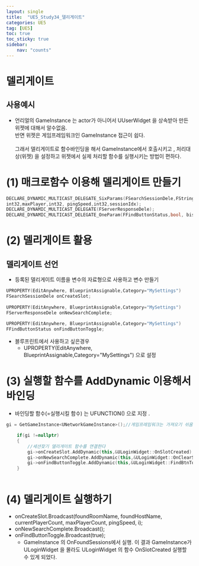 ```yaml
---
layout: single
title:  "UE5_Study34_델리게이트"
categories: UE5
tag: [UE5]
toc: true
toc_sticky: true
sidebar:
    nav: "counts"
---
```



# 델리게이트
## 사용예시
* 언리얼의 GameInstance 는 actor가 아니어서 UUserWidget 을 상속받아 만든 위젯에 대해서 알수없음.   
반면 위젯은 게임프레임워크인 GameInstance 접근이 쉽다. <br>   
그래서 델리게이트로 함수바인딩을 해서 GameInstance에서 호출시키고 , 처리대상(위젯) 을 설정하고 위젯에서 실제 처리할 함수를 실행시키는 방법이 편하다.    
   
      

# (1) 매크로함수 이용해 델리게이트 만들기

```cpp
DECLARE_DYNAMIC_MULTICAST_DELEGATE_SixParams(FSearchSessionDele,FString,roomName,FString,hostName,int32,curPlayer,
int32,maxPlayer,int32, pingSpeed,int32,sessionIdx);
DECLARE_DYNAMIC_MULTICAST_DELEGATE(FServerResponseDele);
DECLARE_DYNAMIC_MULTICAST_DELEGATE_OneParam(FFindButtonStatus,bool, bisEnabled);
```
   
# (2) 델리게이트 활용

## 델리게이트 선언

* 등록된 델리게이트 이름을 변수의 자료형으로 사용하고 변수 만들기
   
```cpp   
UPROPERTY(EditAnywhere, BlueprintAssignable,Category="MySettings")
FSearchSessionDele onCreateSlot;
   
UPROPERTY(EditAnywhere, BlueprintAssignable,Category="MySettings")
FServerResponseDele onNewSearchComplete;
   
UPROPERTY(EditAnywhere, BlueprintAssignable,Category="MySettings")
FFindButtonStatus onFindButtonToggle;
```
       
* 블루프린트에서 사용하고 싶은경우
    * UPROPERTY(EditAnywhere, BlueprintAssignable,Category="MySettings") 으로 설정

# (3) 실행할 함수를 AddDynamic 이용해서 바인딩

* 바인딩할 함수(=실행시킬 함수) 는 UFUNCTION() 으로 지정 .


```cpp
gi = GetGameInstance<UNetworkGameInstance>();//게임프레임워크는 가져오기 쉬움

	if(gi !=nullptr)
	{
		//세션찾기 델리게이트 함수를 연결한다
		gi->onCreateSlot.AddDynamic(this,&ULoginWidget::OnSlotCreated);
		gi->onNewSearchComplete.AddDynamic(this,&ULoginWidget::OnClearScrollBox);
		gi->onFindButtonToggle.AddDynamic(this,&ULoginWidget::FindBtnToggle);
	}
	
```

# (4) 델리게이트 실행하기

* onCreateSlot.Broadcast(foundRoomName, foundHostName, currentPlayerCount, maxPlayerCount, pingSpeed, i);
* onNewSearchComplete.Broadcast();
* onFindButtonToggle.Broadcast(true);
	* GameInstance 의 OnFoundSessions에서 실행. 이 결과 GameInstance가 ULoginWidget 을 몰라도 ULoginWidget 의 함수 OnSlotCreated 실행할 수 있게 되었다.

